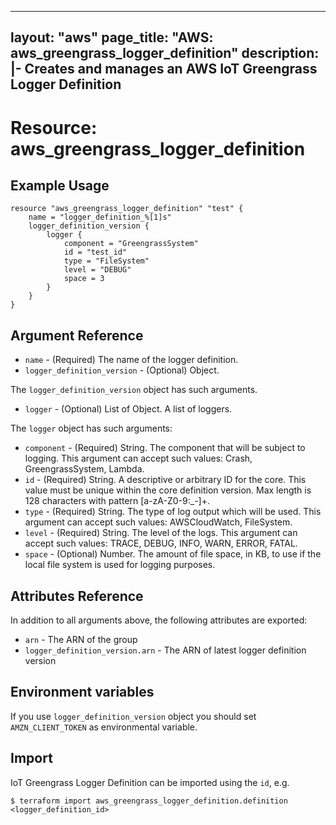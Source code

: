 
---
layout: "aws"
page_title: "AWS: aws_greengrass_logger_definition"
description: |-
    Creates and manages an AWS IoT Greengrass Logger Definition
---

# Resource: aws_greengrass_logger_definition

## Example Usage

```hcl
resource "aws_greengrass_logger_definition" "test" {
	name = "logger_definition_%[1]s"
	logger_definition_version {
		logger {
			component = "GreengrassSystem"
			id = "test_id"
			type = "FileSystem"
			level = "DEBUG"
			space = 3	
		}
	}
}
```

## Argument Reference
* `name` - (Required) The name of the logger definition.
* `logger_definition_version` - (Optional) Object.

The `logger_definition_version` object has such arguments.
* `logger` - (Optional) List of Object. A list of loggers.

The `logger` object has such arguments:
* `component` - (Required) String. The component that will be subject to logging. This argument can accept such values: Crash, GreengrassSystem, Lambda.
* `id` - (Required) String. A descriptive or arbitrary ID for the core. This value must be unique within the core definition version. Max length is 128 characters with pattern [a-zA-Z0-9:_-]+.
* `type` - (Required) String. The type of log output which will be used. This argument can accept such values: AWSCloudWatch, FileSystem.
* `level` - (Required) String. The level of the logs. This argument can accept such values: TRACE, DEBUG, INFO, WARN, ERROR, FATAL.
* `space` - (Optional) Number. The amount of file space, in KB, to use if the local file system is used for logging purposes.


## Attributes Reference
In addition to all arguments above, the following attributes are exported:
* `arn` - The ARN of the group
* `logger_definition_version.arn` - The ARN of latest logger definition version

## Environment variables
If you use `logger_definition_version` object you should set `AMZN_CLIENT_TOKEN` as environmental variable.

## Import
IoT Greengrass Logger Definition can be imported using the `id`, e.g.
```
$ terraform import aws_greengrass_logger_definition.definition <logger_definition_id>
``` 